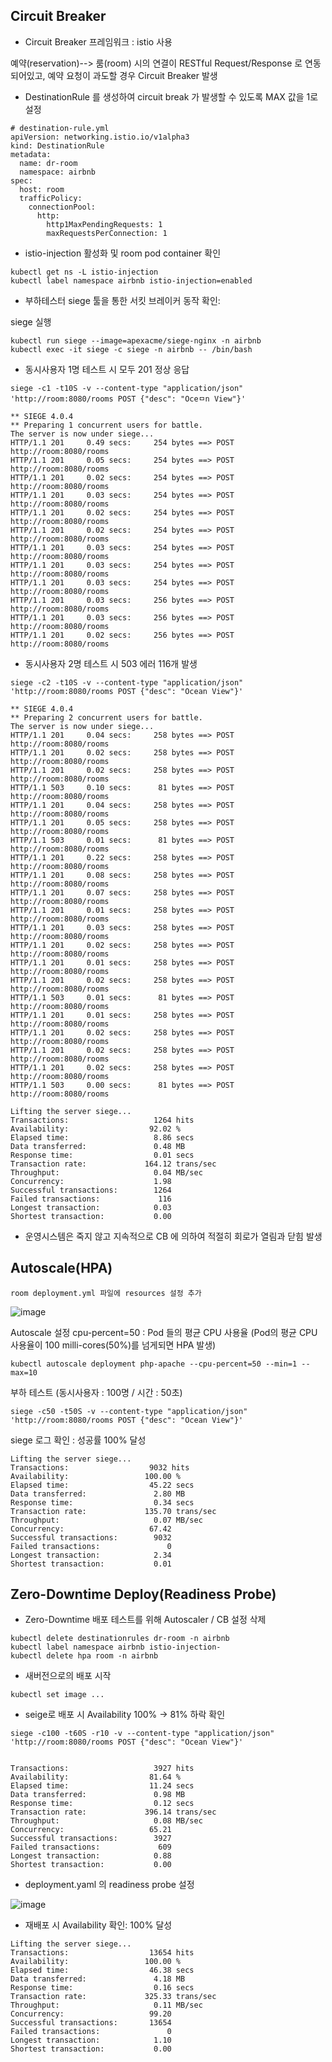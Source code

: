 
## Circuit Breaker

* Circuit Breaker 프레임워크 : istio 사용

예약(reservation)--> 룸(room) 시의 연결이 RESTful Request/Response 로 연동되어있고, 예약 요청이 과도할 경우 Circuit Breaker 발생

- DestinationRule 를 생성하여 circuit break 가 발생할 수 있도록 MAX 값을 1로 설정
```
# destination-rule.yml
apiVersion: networking.istio.io/v1alpha3
kind: DestinationRule
metadata:
  name: dr-room
  namespace: airbnb
spec:
  host: room
  trafficPolicy:
    connectionPool:
      http:
        http1MaxPendingRequests: 1
        maxRequestsPerConnection: 1
```

* istio-injection 활성화 및 room pod container 확인

```
kubectl get ns -L istio-injection
kubectl label namespace airbnb istio-injection=enabled 
```

* 부하테스터 siege 툴을 통한 서킷 브레이커 동작 확인:

siege 실행

```
kubectl run siege --image=apexacme/siege-nginx -n airbnb
kubectl exec -it siege -c siege -n airbnb -- /bin/bash
```


- 동시사용자 1명 테스트 시 모두 201 정상 응답
```
siege -c1 -t10S -v --content-type "application/json" 'http://room:8080/rooms POST {"desc": "Oceㅁn View"}'

** SIEGE 4.0.4
** Preparing 1 concurrent users for battle.
The server is now under siege...
HTTP/1.1 201     0.49 secs:     254 bytes ==> POST http://room:8080/rooms
HTTP/1.1 201     0.05 secs:     254 bytes ==> POST http://room:8080/rooms
HTTP/1.1 201     0.02 secs:     254 bytes ==> POST http://room:8080/rooms
HTTP/1.1 201     0.03 secs:     254 bytes ==> POST http://room:8080/rooms
HTTP/1.1 201     0.02 secs:     254 bytes ==> POST http://room:8080/rooms
HTTP/1.1 201     0.02 secs:     254 bytes ==> POST http://room:8080/rooms
HTTP/1.1 201     0.03 secs:     254 bytes ==> POST http://room:8080/rooms
HTTP/1.1 201     0.03 secs:     254 bytes ==> POST http://room:8080/rooms
HTTP/1.1 201     0.03 secs:     254 bytes ==> POST http://room:8080/rooms
HTTP/1.1 201     0.03 secs:     256 bytes ==> POST http://room:8080/rooms
HTTP/1.1 201     0.03 secs:     256 bytes ==> POST http://room:8080/rooms
HTTP/1.1 201     0.02 secs:     256 bytes ==> POST http://room:8080/rooms
```

- 동시사용자 2명 테스트 시 503 에러 116개 발생
```
siege -c2 -t10S -v --content-type "application/json" 'http://room:8080/rooms POST {"desc": "Ocean View"}'

** SIEGE 4.0.4
** Preparing 2 concurrent users for battle.
The server is now under siege...
HTTP/1.1 201     0.04 secs:     258 bytes ==> POST http://room:8080/rooms
HTTP/1.1 201     0.02 secs:     258 bytes ==> POST http://room:8080/rooms
HTTP/1.1 201     0.02 secs:     258 bytes ==> POST http://room:8080/rooms
HTTP/1.1 503     0.10 secs:      81 bytes ==> POST http://room:8080/rooms
HTTP/1.1 201     0.04 secs:     258 bytes ==> POST http://room:8080/rooms
HTTP/1.1 201     0.05 secs:     258 bytes ==> POST http://room:8080/rooms
HTTP/1.1 503     0.01 secs:      81 bytes ==> POST http://room:8080/rooms
HTTP/1.1 201     0.22 secs:     258 bytes ==> POST http://room:8080/rooms
HTTP/1.1 201     0.08 secs:     258 bytes ==> POST http://room:8080/rooms
HTTP/1.1 201     0.07 secs:     258 bytes ==> POST http://room:8080/rooms
HTTP/1.1 201     0.01 secs:     258 bytes ==> POST http://room:8080/rooms
HTTP/1.1 201     0.03 secs:     258 bytes ==> POST http://room:8080/rooms
HTTP/1.1 201     0.02 secs:     258 bytes ==> POST http://room:8080/rooms
HTTP/1.1 201     0.01 secs:     258 bytes ==> POST http://room:8080/rooms
HTTP/1.1 201     0.02 secs:     258 bytes ==> POST http://room:8080/rooms
HTTP/1.1 503     0.01 secs:      81 bytes ==> POST http://room:8080/rooms
HTTP/1.1 201     0.01 secs:     258 bytes ==> POST http://room:8080/rooms
HTTP/1.1 201     0.02 secs:     258 bytes ==> POST http://room:8080/rooms
HTTP/1.1 201     0.02 secs:     258 bytes ==> POST http://room:8080/rooms
HTTP/1.1 201     0.02 secs:     258 bytes ==> POST http://room:8080/rooms
HTTP/1.1 503     0.00 secs:      81 bytes ==> POST http://room:8080/rooms

Lifting the server siege...
Transactions:                   1264 hits
Availability:                  92.02 %
Elapsed time:                   8.86 secs
Data transferred:               0.48 MB
Response time:                  0.01 secs
Transaction rate:             164.12 trans/sec
Throughput:                     0.04 MB/sec
Concurrency:                    1.98
Successful transactions:        1264
Failed transactions:             116
Longest transaction:            0.03
Shortest transaction:           0.00
```

- 운영시스템은 죽지 않고 지속적으로 CB 에 의하여 적절히 회로가 열림과 닫힘 발생

## Autoscale(HPA)
```
room deployment.yml 파일에 resources 설정 추가
```
![image](https://user-images.githubusercontent.com/109929530/181161525-332c15db-2260-4c41-9b9f-4d675d4179ee.png)

Autoscale 설정
cpu-percent=50 : Pod 들의 평균 CPU 사용율
(Pod의 평균 CPU 사용율이 100 milli-cores(50%)를 넘게되면 HPA 발생)
```
kubectl autoscale deployment php-apache --cpu-percent=50 --min=1 --max=10
```

부하 테스트 (동시사용자 : 100명 / 시간 : 50초)
```
siege -c50 -t50S -v --content-type "application/json" 'http://room:8080/rooms POST {"desc": "Ocean View"}'
```
siege 로그 확인 : 성공률 100% 달성
```
Lifting the server siege...
Transactions:                  9032 hits
Availability:                 100.00 %
Elapsed time:                  45.22 secs
Data transferred:               2.80 MB
Response time:                  0.34 secs
Transaction rate:             135.70 trans/sec
Throughput:                     0.07 MB/sec
Concurrency:                   67.42
Successful transactions:        9032
Failed transactions:               0
Longest transaction:            2.34
Shortest transaction:           0.01
```

## Zero-Downtime Deploy(Readiness Probe)

- Zero-Downtime 배포 테스트를 위해 Autoscaler / CB 설정 삭제
```
kubectl delete destinationrules dr-room -n airbnb
kubectl label namespace airbnb istio-injection-
kubectl delete hpa room -n airbnb
```

- 새버전으로의 배포 시작
```
kubectl set image ...
```

- seige로 배포 시 Availability 100% -> 81% 하락 확인

```
siege -c100 -t60S -r10 -v --content-type "application/json" 'http://room:8080/rooms POST {"desc": "Ocean View"}'


Transactions:                   3927 hits
Availability:                  81.64 %
Elapsed time:                  11.24 secs
Data transferred:               0.98 MB
Response time:                  0.12 secs
Transaction rate:             396.14 trans/sec
Throughput:                     0.08 MB/sec
Concurrency:                   65.21
Successful transactions:        3927
Failed transactions:             609
Longest transaction:            0.88
Shortest transaction:           0.00

```
- deployment.yaml 의 readiness probe 설정

![image](https://user-images.githubusercontent.com/109929530/181144376-c53b08e9-0c35-4cef-9a38-85c2c7ac24ad.png)


- 재배포 시 Availability 확인: 100% 달성
```
Lifting the server siege...
Transactions:                  13654 hits
Availability:                 100.00 %
Elapsed time:                  46.38 secs
Data transferred:               4.18 MB
Response time:                  0.16 secs
Transaction rate:             325.33 trans/sec
Throughput:                     0.11 MB/sec
Concurrency:                   99.20
Successful transactions:       13654
Failed transactions:               0
Longest transaction:            1.10
Shortest transaction:           0.00

```
